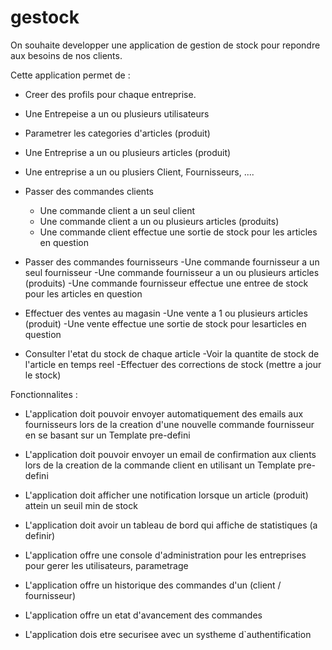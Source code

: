 # gestock
On souhaite developper une application de gestion de stock pour repondre aux besoins de nos clients.

Cette application permet de :

- Creer des profils pour chaque entreprise.

- Une Entrepeise a un ou plusieurs utilisateurs

- Parametrer les categories d'articles (produit)

- Une Entreprise a un ou plusieurs articles (produit)

- Une entreprise a un ou plusiers Client, Fournisseurs, ....

- Passer des commandes clients
	- Une commande client a un seul client
	- Une commande client a un ou plusieurs articles (produits)
	- Une commande client effectue une sortie de stock pour les articles en question

- Passer des commandes fournisseurs
	-Une commande fournisseur a un seul fournisseur
	-Une commande fournisseur a un ou plusieurs articles (produits)
	-Une commande fournisseur effectue une entree de stock pour les articles en question

- Effectuer des ventes au magasin
	-Une vente a 1 ou plusieurs articles (produit)
	-Une vente effectue une sortie de stock pour lesarticles en question

- Consulter l'etat du stock de chaque article
	-Voir la quantite de stock de l'article en temps reel
	-Effectuer des corrections de stock (mettre a jour le stock)

Fonctionnalites :
* L'application doit pouvoir envoyer automatiquement des emails aux fournisseurs lors de la creation d'une nouvelle commande fournisseur en se basant sur un Template pre-defini

* L'application doit pouvoir envoyer un email de confirmation aux clients lors de la creation de la commande client en utilisant un Template pre-defini

* L'application doit afficher une notification lorsque un article (produit) attein un seuil min de stock

* L'application doit avoir un tableau de bord qui affiche de statistiques (a definir)

* L'application offre une console d'administration pour les entreprises pour gerer les utilisateurs, parametrage

* L'application offre un historique des commandes d'un (client / fournisseur)

* L'application offre un etat d'avancement des commandes 

* L'application dois etre securisee avec un systheme d`authentification
